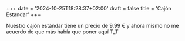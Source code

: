 +++
date = '2024-10-25T18:28:37+02:00'
draft = false
title = 'Cajón Estandar'
+++

Nuestro cajón estándar tiene un precio de 9,99 € y ahora mismo no me acuerdo de que más había que poner aquí T_T